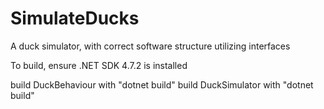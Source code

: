 # SimulateDucks
A duck simulator, with correct software structure utilizing interfaces 


To build, ensure .NET SDK 4.7.2 is installed

build DuckBehaviour with "dotnet build"
build DuckSimulator with "dotnet build"


